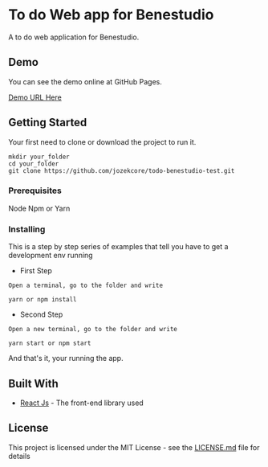 # To do Web app for Benestudio

A to do web application for Benestudio.

## Demo

You can see the demo online at GitHub Pages.

[Demo URL Here](http://jozekcore.github.io/todo-benestudio-test)

## Getting Started

Your first need to clone or download the project to run it. 

```
mkdir your_folder
cd your_folder
git clone https://github.com/jozekcore/todo-benestudio-test.git
```

### Prerequisites

Node
Npm or Yarn

### Installing

This is a step by step series of examples that tell you have to get a development env running

 * First Step

```
Open a terminal, go to the folder and write

yarn or npm install
```

* Second Step

```
Open a new terminal, go to the folder and write

yarn start or npm start
```

And that's it, your running the app.


## Built With

* [React Js](https://reactjs.org/) - The front-end library used

## License

This project is licensed under the MIT License - see the [LICENSE.md](LICENSE.md) file for details
